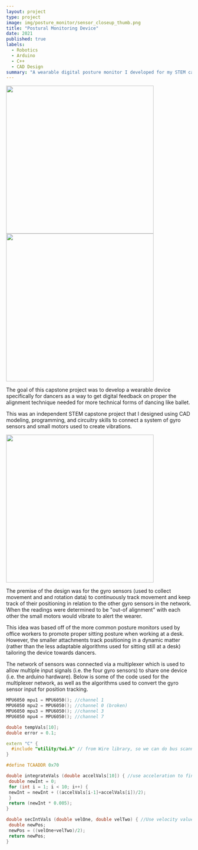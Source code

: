```yaml
---
layout: project
type: project
image: img/posture_monitor/sensor_closeup_thumb.png
title: "Postural Monitoring Device"
date: 2021
published: true
labels:
  - Robotics
  - Arduino
  - C++
  - CAD Design
summary: "A wearable digital posture monitor I developed for my STEM capstone project."
---
```


<div class="text-center p-4">
  <img width="400px" src="../img/posture_monitor/sensor_closed.png" class="img-thumbnail" >
  <img width="400px" src="../img/posture_monitor/sensor_closeup.png" class="img-thumbnail" >
</div>

The goal of this capstone project was to develop a wearable device specifically for dancers as a way to get digital feedback on proper the alignment technique needed for more technical forms of dancing like ballet.

This was an independent STEM capstone project that I designed using CAD modeling, programming, and circuitry skills to connect a system of gyro sensors and small motors used to create vibrations.

<div class="text-center p-4">
    <img width="400px" src="../img/posture_monitor/monitor.png" class="img-thumbnail" >
</div>

The premise of the design was for the gyro sensors (used to collect movement and and rotation data) to continuously track movement and keep track of their positioning in relation to the other gyro sensors in the network. When the readings were determined to be "out-of alignment" with each other the small motors would vibrate to alert the wearer.

This idea was based off of the more common posture monitors used by office workers to promote proper sitting posture when working at a desk. However, the smaller attachments track positioning in a dynamic matter (rather than the less adaptable algorithms used for sitting still at a desk) tailoring the device towards dancers.

The network of sensors was connected via a multiplexer which is used to allow multiple input signals (i.e. the four gyro sensors) to share one device (i.e. the arduino hardware). Below is some of the code used for the multiplexer network, as well as the algorithms used to convert the gyro sensor input for position tracking.


```cpp
MPU6050 mpu1 = MPU6050(); //channel 1
MPU6050 mpu2 = MPU6050(); //channel 0 (broken)
MPU6050 mpu3 = MPU6050(); //channel 3
MPU6050 mpu4 = MPU6050(); //channel 7

double tempVals[10];
double error = 0.1;

extern "C" { 
  #include "utility/twi.h" // from Wire library, so we can do bus scanning
}

#define TCAADDR 0x70

double integrateVals (double accelVals[10]) { //use acceleration to find velocity (Trapezoidal Rule - Estimation)
 double newInt = 0;
 for (int i = 1; i < 10; i++) {
 newInt = newInt + ((accelVals[i-1]+accelVals[i])/2);
 } 
 return (newInt * 0.005);
}

double secIntVals (double velOne, double velTwo) { //Use velocity values to find position (Trapezoidal Rule)
 double newPos;
 newPos = ((velOne+velTwo)/2);
 return newPos;
}
```
